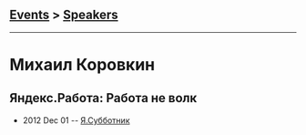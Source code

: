 ## [Events](../README.md) > [Speakers](../speakers.md)
---

# Михаил Коровкин

## Яндекс.Работа: Работа не волк
- 2012 Dec 01 -- [Я.Субботник](https://events.yandex.ru/lib/talks/476/)    
